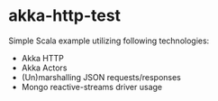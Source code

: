 # akka-http-test

Simple Scala example utilizing following technologies:
* Akka HTTP
* Akka Actors
* (Un)marshalling JSON requests/responses
* Mongo reactive-streams driver usage